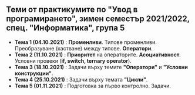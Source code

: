 ## Теми от практикумите по "Увод в програмирането", зимен семестър 2021/2022, спец. "Информатика", група 5 ##  

 - **Тема 1 (04.10.2021)** : **Променливи**. Типове променливи. Преобразуване (кастване) между типове. **Оператори**.  
 - **Тема 2 (11.10.2021)** : **Приоритет** на операторите. **Асоциативност**. Условни провеки (**if, switch, ternary operator**).  
 - **Тема 3 (18.10.2021)** : Задачи върху темите **"Оператори"** и **"Условни конструкции"**.  
 - **Тема 4 (25.10.2021)** : Задачи върху темата **"Цикли"**.  
 - **Тема 5 (01.11.2021)** : Подготовка за първо контролно. Задачи.  
